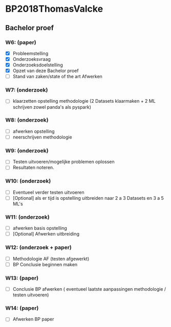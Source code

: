 # BP2018ThomasValcke
## Bachelor proef
### W6: (paper)
  - [X] Probleemstelling 
  - [X] Onderzoeksvraag
  - [X] Onderzoeksdoelstelling
  - [X] Opzet van deze Bachelor proef
  - [ ] Stand van zaken/state of the art Afwerken
### W7: (onderzoek)
  - [ ] klaarzetten opstelling methodologie (2 Datasets klaarmaken + 2 ML schrijven zowel panda's als pyspark)
### W8: (onderzoek)
  - [ ] afwerken opstelling 
  - [ ] neerschrijven methodologie
### W9: (onderzoek)
  - [ ] Testen uitvoeren/mogelijke problemen oplossen 
  - [ ] Resultaten noteren.
### W10: (onderzoek)
  - [ ] Eventueel verder testen uitvoeren 
  - [ ] [Optional] als er tijd is opstelling uitbreiden naar 2 a 3 Datasets en 3 a 5 ML's
### W11: (onderzoek)
  - [ ] afwerken basis opstelling
  - [ ] [Optional] Afwerken uitbreiding 
### W12: (onderzoek + paper)
  - [ ] Methodologie AF (testen afgewerkt) 
  - [ ] BP Conclusie beginnen maken
### W13: (paper)
  - [ ] Conclusie BP afwerken ( eventueel laatste aanpassingen methodologie / testen uitvoeren)
### W14: (paper)
  - [ ] Afwerken BP paper
